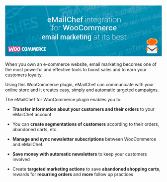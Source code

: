 [![eMailChef](https://raw.githubusercontent.com/dueclic/emailchef-for-woocommerce/master/.wordpress-org/assets/banner-772x250.png)
](https://www.emailchef.com)

When you own an e-commerce website, email marketing becomes one of the most powerful and effective tools to boost sales and to earn your customers loyalty.

Using this WooCommerce plugin, eMailChef can communicate with your online store and it creates easy, simply and automatic targeted campaigns.

The eMailChef for WooCommerce plugin enables you to:

* **Transfer information about your customers and their orders** to your eMailChef account

* You can **create segmentations of customers** according to their orders, abandoned carts, etc.

* **Manage and sync newsletter subscriptions** between WooCommerce and eMailChef.

* **Save money with automatic newsletters** to keep your customers involved

* Create **targeted marketing actions** to save **abandoned shopping carts**, rewards for **recurring orders** and **more** follow up practices

